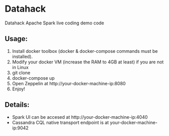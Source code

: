 # Datahack

Datahack Apache Spark live coding demo code

## Usage:

1. Install docker toolbox (docker & docker-compose commands must be installed).
2. Modify your docker VM (increase the RAM to 4GB at least) if you are not in Linux
3. git clone
4. docker-compose up
5. Open Zeppelin at http://your-docker-machine-ip:8080 
6. Enjoy!

## Details:

* Spark UI can be accesed at http://your-docker-machine-ip:4040
* Cassandra CQL native transport endpoint is at your-docker-machine-ip:9042 

